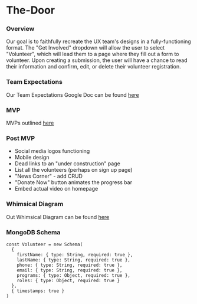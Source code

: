 # The-Door

### Overview

Our goal is to faithfully recreate the UX team's designs in a fully-functioning format. The "Get Involved" dropdown will allow the user to select "Volunteer", which will lead them to a page where they fill out a form to volunteer. Upon creating a submission, the user will have a chance to read their information and confirm, edit, or delete their volunteer registration.


### Team Expectations

Our Team Expectations Google Doc can be found [here](https://docs.google.com/document/d/1P_08GRFFc23QUzfReZelRpnC0Z05M_ix5NtP40GRmiA/edit)


### MVP

MVPs outlined [here](https://github.com/Ricomitch/The-Door/projects/1)


### Post MVP

- Social media logos functioning
- Mobile design
- Dead links to an "under construction" page
- List all the volunteers (perhaps on sign up page)
- "News Corner" - add CRUD
- "Donate Now" button animates the progress bar
- Embed actual video on homepage


### Whimsical Diagram

Out Whimsical Diagram can be found [here](https://whimsical.com/4ywbjDF1SjvEGi5xNXEXTW)


### MongoDB Schema

```
const Volunteer = new Schema(
  {
    firstName: { type: String, required: true },
    lastName: { type: String, required: true },
    phone: { type: String, required: true },
    email: { type: String, required: true },
    programs: { type: Object, required: true },
    roles: { type: Object, required: true }
  },
  { timestamps: true }
)
```